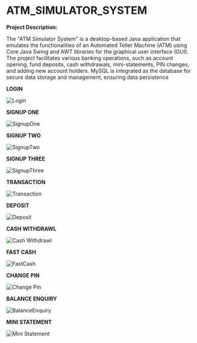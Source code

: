 # ATM_SIMULATOR_SYSTEM

**Project Description:**

The "ATM Simulator System" is a desktop-based Java application that emulates the functionalities of an Automated Teller Machine (ATM) using Core Java Swing and AWT libraries for the graphical user interface (GUI). The project facilitates various banking operations, such as account opening, fund deposits, cash withdrawals, mini-statements, PIN changes, and adding new account holders. MySQL is integrated as the database for secure data storage and management, ensuring data persistence

**LOGIN**

![Login](https://github.com/01ndrayani/ATM_SIMULATOR_SYSTEM/assets/136075981/66ac78b7-f2c6-46ef-a5d9-329cd195f3a6)


**SIGNUP ONE**

![SignupOne](https://github.com/01ndrayani/ATM_SIMULATOR_SYSTEM/assets/136075981/6bcfd125-a5d3-4fab-9213-8e062c357d99)


**SIGNUP TWO**

![SignupTwo](https://github.com/01ndrayani/ATM_SIMULATOR_SYSTEM/assets/136075981/0f560a40-fb13-453a-8a26-7a46a3fe64d3)


**SIGNUP THREE**

![SignupThree](https://github.com/01ndrayani/ATM_SIMULATOR_SYSTEM/assets/136075981/eb1d1a3c-5de9-40d9-9cbc-f0e1751eb163)


**TRANSACTION**

![Transaction](https://github.com/01ndrayani/ATM_SIMULATOR_SYSTEM/assets/136075981/e47a084d-ebec-40b3-8208-548bcea5ac33)


**DEPOSIT**

![Deposit](https://github.com/01ndrayani/ATM_SIMULATOR_SYSTEM/assets/136075981/f35aa9a9-8ef6-4325-a5c0-620e610e1ebb)


**CASH WITHDRAWL**

![Cash Withdrawl](https://github.com/01ndrayani/ATM_SIMULATOR_SYSTEM/assets/136075981/9f9dfc6b-ebb6-4456-adb6-de84e7c826be)


**FAST CASH**

![FastCash](https://github.com/01ndrayani/ATM_SIMULATOR_SYSTEM/assets/136075981/b5e716eb-1e60-4af0-8609-1869e19a9797)


**CHANGE PIN**

![Change Pin](https://github.com/01ndrayani/ATM_SIMULATOR_SYSTEM/assets/136075981/ee69325f-c9b3-4da7-a6e8-100659bbd530)


**BALANCE ENQUIRY**

![BalanceEnquiry](https://github.com/01ndrayani/ATM_SIMULATOR_SYSTEM/assets/136075981/7bfa16f6-2ff3-428e-919c-ee39d6e5b7ed)

**MINI STATEMENT**

![Mini Statement](https://github.com/01ndrayani/ATM_SIMULATOR_SYSTEM/assets/136075981/b907f580-c609-4930-ad4a-2438c991ff45)

